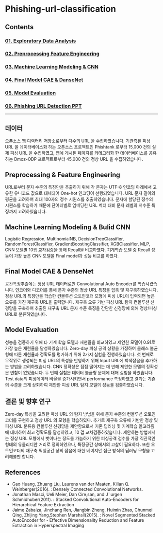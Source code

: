 # Phishing-url-classification

## Contents 
### [01. Exploratory Data Analysis](https://github.com/hojisu/phishing-url-classification/tree/master/01-Exploratory-Data-Analysis)
### [02. Preprocessing Feature Engineering](https://github.com/hojisu/phishing-url-classification/tree/master/02-Preprocessing-Feature-Engineering)
### [03. Machine Learning Modeling & CNN](https://github.com/hojisu/phishing-url-classification/tree/master/03-Machine-Learning-Modeling%20%26%20CNN)
### [04. Final Model CAE & DanseNet](https://github.com/hojisu/phishing-url-classification/tree/master/04-Final-Model-CAE-DenseNet)
### [05. Model Evaluation](https://github.com/hojisu/phishing-url-classification/tree/master/05-Model_Evaluation)
### [06. Phishing URL Detection PPT](https://github.com/hojisu/phishing-url-classification/blob/master/06-Phishing-URL-Detection-PPT/Phishing-URL-Detection-PPT.pdf)

***

## 데이터 
오픈소스 웹 디렉터리 저장소로부터 다수의 URL 을 수집하였습니다. 기관측된 피싱 URL 을 데이터베이스화 하는 오픈소스 프로젝트인 Phishtank 로부터 15,000 건의 실제 피싱 URL 을 수집하였고, 웹에 게시된 페이지를 카테고리화 한 데이터베이스를 공유하는 Dmoz-ODP 프로젝트로부터 45,000 건의 정상 URL 을 수집하였습니다.

## Preprocessing & Feature Engineering
URL로부터 문자 수준의 특징만을 추출하기 위해 각 문자는 UTF-8 인코딩 아래에서 고유한 유니코드 값으로 대체되어 One-hot 인코딩이 선행되었습니다. URL 문자 길이의 평균을 고려하여 최대 100자의 정수 시퀀스를 추출하였습니다. 문자에 할당된 정수의 시퀀스를 학습하기 때문에 단어레벨로 임베딩한 URL 벡터 대비 문자 레벨의 저수준 특징까지 고려하였습니다.

## Machine Learning Modeling & Bulid CNN
Logistic Regression, MultinomialNB, DecisionTreeClassifier, RandomForestClassifier, GradientBoostingClassifier, XGBClassifier, MLP, CNN 모델별 10겹 교차검증을 통해 Recall을 비교하였다. 기계학습 모델 중 Recall 성능이 가장 높은 CNN 모델을 Final model과 성능 비교를 하였다. 

## Final Model CAE & DenseNet
공간특징추출에는 정상 URL 데이터로만 Convolutional Auto Encoder를 학습시켰습니다. 인코더와 디코더를 통해 문자 수준의 정상 URL 특징을 압축 및 재구축하였습니다. 정상 URL의 특징만을 학습한 컨볼루션 오토인코더 모형에 피싱 URL이 입력되면 높은 오류를 가진 재구축 URL을 출력합니다. 재구축 오류 기반 피싱 URL 탐지 컨볼루션 신경망을 구축하여 추출된 재구축 URL 문자 수준 특징을 간단한 신경망에 의해 정상/피싱 URL로 분류하였습니다.

## Model Evaluation
성능을 검증하기 위해 타 기계 학습 모델과 재현율을 비교하였고 제안한 모델이 0.91로 가장 높은 재현율을 달성하였습니다. Zero-day 피싱 공격 상황을 가정하여 클래스 불균형에 따른 재현율과 정확도를 평가하기 위해 2가지 실험을 진행하였습니다. 첫 번째로 무작위로 생성되는 피싱 URL의 특성을 반영하기 위해 Input URL에 백색잡음을 추가하는 방법을 고려하였습니다. CNN 정확성은 점점 떨어지는 데 반해 제안한 모델의 정확성은 변함이 없었습니다. 두 번째 실험은 데이터 불균형 문제에 대해 실험을 하였습니다. Test data의 피싱데이터 비율을 증가시키면서 performance 측정하였고 결과는 기존의 수준을 크게 상회하여 제안한 피싱 URL 탐지 모델의 성능을 검증하였습니다.

## 결론 및 향후 연구
Zero-day 특성을 고려한 피싱 URL 의 탐지 방법을 위해 문자 수준의 컨볼루션 오토인코더를 구현하고 정상 URL 의 모형을 학습하였다. 추가로 재구축 오류에 기반한 정상 및 피싱 URL 분류용 컨볼루션 신경망을 제안함으로서 기존 딥러닝 및 기계학습 알고리즘에 대비하여 최고 정확도를 달성하였고, 10 겹 교차검증하였습니다. 
제안하는 방법에서는 정상 URL 모형에서 벗어나는 정도를 가늠하기 위한 피싱공격 점수를 가장 직관적인 형태의 유클리디안 거리로 정의하였으나, 특징공간 상에서의 고찰이 필요하다. 또한 오토인코더의 재구축 픽셀공간 상의 잡음에 대한 베이지안 접근 방식의 딥러닝 모형을 고려해볼만 합니다.

## References
- Gao Huang, Zhuang Liu, Laurens van der Maaten, Kilian Q. Weinberger(2016). : Densely Connected Convolutional Networks.
- Jonathan Masci, Ueli Meier, Dan Cire¸san, and J¨urgen Schmidhuber(2011). : Stacked Convolutional Auto-Encoders for Hierarchical Feature Extraction
- Jaime Zabalza, Jinchang Ren, Jiangbin Zheng, Huimin Zhao, Chunmei Qing, Zhijing Yang,Stephen Marshall(2015). : Novel Segmented Stacked AutoEncoder for - Effective Dimensionality Reduction and Feature Extraction in Hyperspectral Imaging
